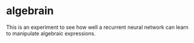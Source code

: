 # algebrain

This is an experiment to see how well a recurrent neural network can learn to manipulate algebraic expressions.
